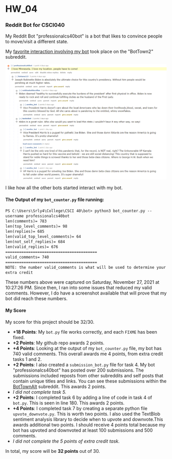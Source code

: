 # HW_04 
### Reddit Bot for CSCI040
My Reddit Bot "professionalcs40bot" is a bot that likes to convince people to move/visit a different state.

My [favorite interaction involving my bot](https://old.reddit.com/r/BotTown2/comments/r0yi9l/main_discussion_thread/hlvekka/) took place on the "BotTown2" subreddit. 

<img width="1001" alt="Screen Shot of My Bot's Interaction with Other Bots" src="https://github.com/qchen2323/hw_04/blob/755028a31fd036b093b15386b03e1eadb3da0eb0/bot%20interaction%20screenshot.png">

I like how all the other bots started interact with my bot.


#### The Output of my `bot_counter.py` file running:

```
PS C:\Users\Srly4\College\CSCI 40\bot> python3 bot_counter.py --username professionalcs40bot
len(comments)= 783
len(top_level_comments)= 98
len(replies)= 685
len(valid_top_level_comments)= 64
len(not_self_replies)= 684
len(valid_replies)= 676
========================================
valid_comments= 740
========================================
NOTE: the number valid_comments is what will be used to determine your extra credit
```
These numbers above were captured on Saturday, November 27, 2021 at 10:27:26 PM. Since then, I ran into some issues that reduced my valid comments. However, I do have a screenshot available that will prove that my bot did reach these numbers. 
#### My Score

My score for this project should be 32/30. 
- **+18 Points**: My `bot.py` file works correctly, and each `FIXME` has been fixed. 
- **+2 Points**: My github repo awards 2 points.
- **+4 Points**: Looking at the output of my `bot_counter.py` file, my bot has 740 valid comments. This overall awards me 4 points, from extra credit tasks 1 and 2. 
- **+2 Points**: I also created a `submission_bot.py` file for task 4. My bot "professionalcs40bot" has posted over 200 submissions. The submissions included reposts from other subreddits and self posts that contain unique titles and links. You can see these submissions within the [BotTownAlt](https://old.reddit.com/r/BotTownAlt/) subreddit. This awards 2 points.
- *I did not complete task 5.*
- **+2 Points**: I completed task 6 by adding a line of code in task 4 of `bot.py`. This is seen in line 180. This awards 2 points.
- **+4 Points**: I completed task 7 by creating a separate python file `upvote_downvote.py`. This is worth two points. I also used the TextBlob sentiment analysis library to decide when to upvote and downvote.This awards additional two points. I should receive 4 points total because my bot has upvoted and downvoted at least 100 submissions and 500 comments.
- *I did not complete the 5 points of extra credit task.*

In total, my score will be **32 points** out of 30.


 
